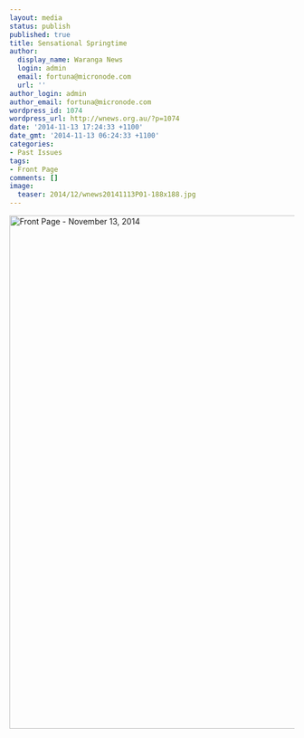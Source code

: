 ```yaml
---
layout: media
status: publish
published: true
title: Sensational Springtime
author:
  display_name: Waranga News
  login: admin
  email: fortuna@micronode.com
  url: ''
author_login: admin
author_email: fortuna@micronode.com
wordpress_id: 1074
wordpress_url: http://wnews.org.au/?p=1074
date: '2014-11-13 17:24:33 +1100'
date_gmt: '2014-11-13 06:24:33 +1100'
categories:
- Past Issues
tags:
- Front Page
comments: []
image:
  teaser: 2014/12/wnews20141113P01-188x188.jpg
---
```


<a href="{{ site.url }}/images/2014/12/wnews20141113P01.pdf"><img class="alignnone size-full wp-image-1070" alt="Front Page - November 13, 2014" src="{{ site.url }}/images/2014/12/wnews20141113P01.jpg" width="624" height="907" /></a>
